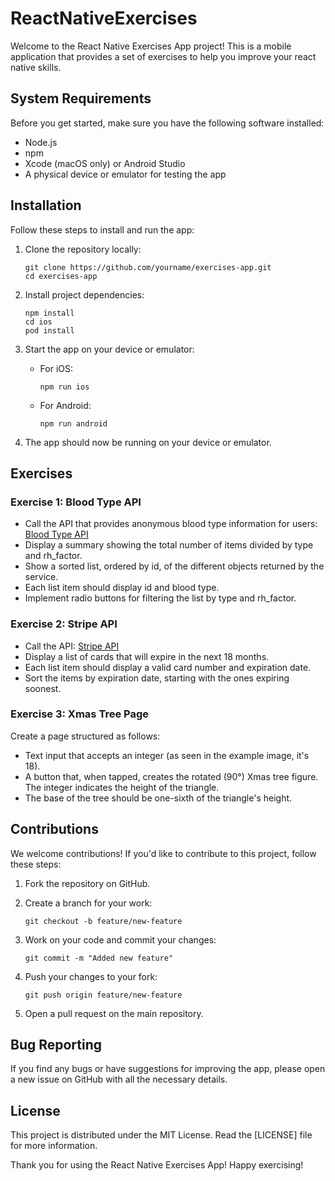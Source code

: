 # ReactNativeExercises

Welcome to the React Native Exercises App project! This is a mobile application that provides a set of exercises to help you improve your react native skills.

## System Requirements

Before you get started, make sure you have the following software installed:

- Node.js
- npm
- Xcode (macOS only) or Android Studio
- A physical device or emulator for testing the app

## Installation

Follow these steps to install and run the app:

1. Clone the repository locally:

   ```
   git clone https://github.com/yourname/exercises-app.git
   cd exercises-app
   ```

2. Install project dependencies:

   ```
   npm install
   cd ios
   pod install
   ```

3. Start the app on your device or emulator:

   - For iOS:

     ```
     npm run ios
     ```

   - For Android:

     ```
     npm run android
     ```

4. The app should now be running on your device or emulator.

## Exercises

### Exercise 1: Blood Type API

- Call the API that provides anonymous blood type information for users: [Blood Type API](https://random-data-api.com/api/v2/blood_types?size=50)
- Display a summary showing the total number of items divided by type and rh_factor.
- Show a sorted list, ordered by id, of the different objects returned by the service.
- Each list item should display id and blood type.
- Implement radio buttons for filtering the list by type and rh_factor.

### Exercise 2: Stripe API

- Call the API: [Stripe API](https://random-data-api.com/api/stripe/random_stripe?size=50)
- Display a list of cards that will expire in the next 18 months.
- Each list item should display a valid card number and expiration date.
- Sort the items by expiration date, starting with the ones expiring soonest.

### Exercise 3: Xmas Tree Page

Create a page structured as follows:

- Text input that accepts an integer (as seen in the example image, it's 18).
- A button that, when tapped, creates the rotated (90°) Xmas tree figure. The integer indicates the height of the triangle.
- The base of the tree should be one-sixth of the triangle's height.

## Contributions

We welcome contributions! If you'd like to contribute to this project, follow these steps:

1. Fork the repository on GitHub.
2. Create a branch for your work:

   ```
   git checkout -b feature/new-feature
   ```

3. Work on your code and commit your changes:

   ```
   git commit -m "Added new feature"
   ```

4. Push your changes to your fork:

   ```
   git push origin feature/new-feature
   ```

5. Open a pull request on the main repository.

## Bug Reporting

If you find any bugs or have suggestions for improving the app, please open a new issue on GitHub with all the necessary details.

## License

This project is distributed under the MIT License. Read the [LICENSE] file for more information.

Thank you for using the React Native Exercises App! Happy exercising!
